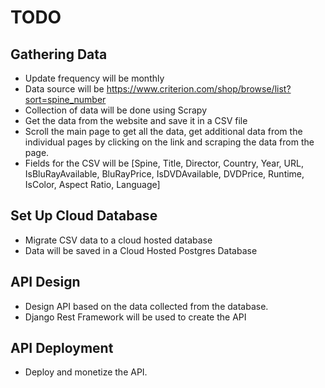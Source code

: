 # TODO

## Gathering Data

- Update frequency will be monthly
- Data source will be <https://www.criterion.com/shop/browse/list?sort=spine_number>
- Collection of data will be done using Scrapy
- Get the data from the website and save it in a CSV file
- Scroll the main page to get all the data, get additional data from the individual pages by clicking on the link and scraping the data from the page.
- Fields for the CSV will be [Spine, Title, Director, Country, Year, URL, IsBluRayAvailable, BluRayPrice, IsDVDAvailable, DVDPrice, Runtime, IsColor, Aspect Ratio, Language]

## Set Up Cloud Database

- Migrate CSV data to a cloud hosted database
- Data will be saved in a Cloud Hosted Postgres Database

## API Design

- Design API based on the data collected from the database.
- Django Rest Framework will be used to create the API

## API Deployment

- Deploy and monetize the API.

